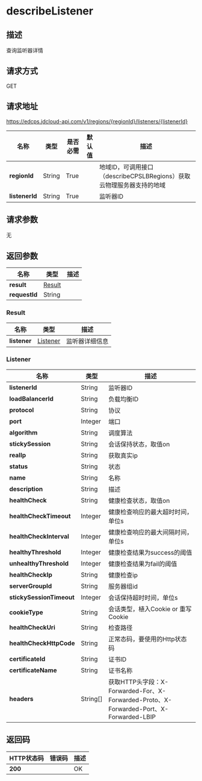 # describeListener


## 描述
查询监听器详情

## 请求方式
GET

## 请求地址
https://edcps.jdcloud-api.com/v1/regions/{regionId}/listeners/{listenerId}

|名称|类型|是否必需|默认值|描述|
|---|---|---|---|---|
|**regionId**|String|True| |地域ID，可调用接口（describeCPSLBRegions）获取云物理服务器支持的地域|
|**listenerId**|String|True| |监听器ID|

## 请求参数
无


## 返回参数
|名称|类型|描述|
|---|---|---|
|**result**|[Result](#result)| |
|**requestId**|String| |

### <div id="Result">Result</div>
|名称|类型|描述|
|---|---|---|
|**listener**|[Listener](#listener)|监听器详细信息|
### <div id="Listener">Listener</div>
|名称|类型|描述|
|---|---|---|
|**listenerId**|String|监听器ID|
|**loadBalancerId**|String|负载均衡ID|
|**protocol**|String|协议|
|**port**|Integer|端口|
|**algorithm**|String|调度算法|
|**stickySession**|String|会话保持状态，取值on|off|
|**realIp**|String|获取真实ip|
|**status**|String|状态|
|**name**|String|名称|
|**description**|String|描述|
|**healthCheck**|String|健康检查状态，取值on|off|
|**healthCheckTimeout**|Integer|健康检查响应的最大超时时间，单位s|
|**healthCheckInterval**|Integer|健康检查响应的最大间隔时间，单位s|
|**healthyThreshold**|Integer|健康检查结果为success的阈值|
|**unhealthyThreshold**|Integer|健康检查结果为fail的阈值|
|**healthCheckIp**|String|健康检查ip|
|**serverGroupId**|String|服务器组id|
|**stickySessionTimeout**|Integer|会话保持超时时间，单位s|
|**cookieType**|String|会话类型，植入Cookie or 重写Cookie|
|**healthCheckUri**|String|检查路径|
|**healthCheckHttpCode**|String|正常态码，要使用的Http状态码|
|**certificateId**|String|证书ID|
|**certificateName**|String|证书名称|
|**headers**|String[]|获取HTTP头字段：X-Forwarded-For、X-Forwarded-Proto、X- Forwarded-Port、X-Forwarded-LBIP|

## 返回码
|HTTP状态码|错误码|描述|
|---|---|---|
|**200**||OK|
